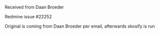 Received from Daan Broeder

Redmine issue #22252

Original is coming from Daan Broeder per email, afterwards skosify is run

